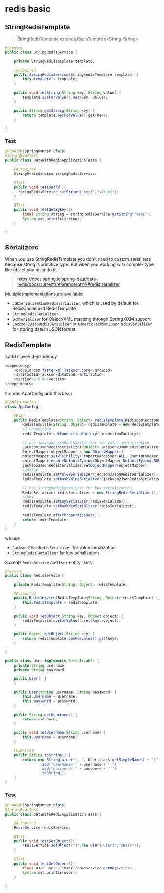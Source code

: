 # redis basic

## StringRedisTemplate
> StringRedisTemplate extends RedisTemplate<String, String>

```java
@Service
public class StringRedisService {

    private StringRedisTemplate template;

    @Autowired
    public StringRedisService(StringRedisTemplate template) {
        this.template = template;
    }

    public void setString(String key, String value) {
        template.opsForValue().set(key, value);
    }

    public String getString(String key) {
        return template.opsForValue().get(key);
    }

}
```

### Test
```java
@RunWith(SpringRunner.class)
@SpringBootTest
public class DataWithRedisApplicationTests {

    @Autowired
    StringRedisService stringRedisService;

    @Test
    public void testSetKV(){
      stringRedisService.setString("key1","value1");
    }

    @Test
    public void testGetByKey(){
        final String string = stringRedisService.getString("key1");
        System.out.println(string);
    }

}

```

## Serializers
When you use StringRedisTemplate,you don't need to custom serializers because string is primitive type.
But when you working with complex type like object,you must do it.

> https://docs.spring.io/spring-data/data-redis/docs/current/reference/html/#redis:serializer

Multiple implementations are available:

- ``JdkSerializationRedisSerializer``, which is used by default for RedisCache and RedisTemplate.
- ``StringRedisSerializer``.
- ``OxmSerializer`` for Object/XML mapping through Spring OXM support 
- ``Jackson2JsonRedisSerializer`` or ``GenericJackson2JsonRedisSerializer`` for storing data in JSON format.

## RedisTemplate

1.add maven dependency
```java
<dependency>
    <groupId>com.fasterxml.jackson.core</groupId>
    <artifactId>jackson-databind</artifactId>
    <version>2.9.9</version>
</dependency>
```

2.under AppConfig,add this bean
```java
@Configuration
class AppConfig {

    @Bean
    public RedisTemplate<String, Object> redisTemplate(RedisConnectionFactory connectionFactory) {
        RedisTemplate<String, Object> redisTemplate = new RedisTemplate<>();
        // connection
        redisTemplate.setConnectionFactory(connectionFactory);

        // use Jackson2JsonRedisSerializer for value serialization
        Jackson2JsonRedisSerializer<Object> jackson2JsonRedisSerializer = new Jackson2JsonRedisSerializer<>(Object.class);
        ObjectMapper objectMapper = new ObjectMapper();
        objectMapper.setVisibility(PropertyAccessor.ALL, JsonAutoDetect.Visibility.ANY);
        objectMapper.enableDefaultTyping(ObjectMapper.DefaultTyping.NON_FINAL);
        jackson2JsonRedisSerializer.setObjectMapper(objectMapper);
        //value
        redisTemplate.setValueSerializer(jackson2JsonRedisSerializer);
        redisTemplate.setHashValueSerializer(jackson2JsonRedisSerializer);

        // use StringRedisSerializer for key serialization
        RedisSerializer redisSerializer = new StringRedisSerializer();
        //key
        redisTemplate.setKeySerializer(redisSerializer);
        redisTemplate.setHashKeySerializer(redisSerializer);

        redisTemplate.afterPropertiesSet();
        return redisTemplate;
    }
}
```
we use:
- ``Jackson2JsonRedisSerializer`` for value serialization
- ``StringRedisSerializer`` for key serialization

3.create ``RedisService`` and ``User`` entity class
```java
@Service
public class RedisService {

    private RedisTemplate<String, Object> redisTemplate;

    @Autowired
    public RedisService(RedisTemplate<String, Object> redisTemplate) {
        this.redisTemplate = redisTemplate;
    }

    public void setObject(String key, Object object) {
        redisTemplate.opsForValue().set(key, object);
    }

    public Object getObject(String key) {
        return redisTemplate.opsForValue().get(key);
    }

}
```
```java
public class User implements Serializable {
    private String username;
    private String password;

    public User() {
    }

    public User(String username, String password) {
        this.username = username;
        this.password = password;
    }

    public String getUsername() {
        return username;
    }

    public void setUsername(String username) {
        this.username = username;
    }

    @Override
    public String toString() {
        return new StringJoiner(", ", User.class.getSimpleName() + "[", "]")
                .add("username='" + username + "'")
                .add("password='" + password + "'")
                .toString();
    }
}
```
### Test
```java
@RunWith(SpringRunner.class)
@SpringBootTest
public class DataWithRedisApplicationTests {

    @Autowired
    RedisService redisService;

    @Test
    public void testSetObject(){
        redisService.setObject("1",new User("user1","pass1"));
    }

    @Test
    public void testGetObject(){
        final User user = (User)redisService.getObject("1");
        System.out.println(user);
    }

}
```


